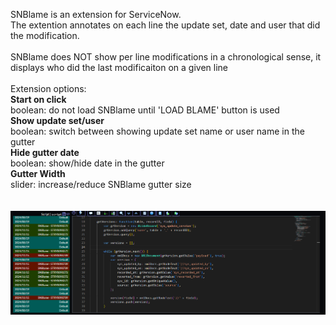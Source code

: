 SNBlame is an extension for ServiceNow.\
The extention annotates on each line the update set, date and user that did the modification.\
\
SNBlame does NOT show per line modifications in a chronological sense, it displays who did the last modificaiton on a given line\
\
Extension options:\
**Start on click**\
boolean: do not load SNBlame until 'LOAD BLAME' button is used \
**Show update set/user**\
boolean: switch between showing update set name or user name in the gutter \
**Hide gutter date**\
boolean: show/hide date in the gutter \
**Gutter Width**\
slider: increase/reduce SNBlame gutter size\
\
\
![alt text](image.png)
